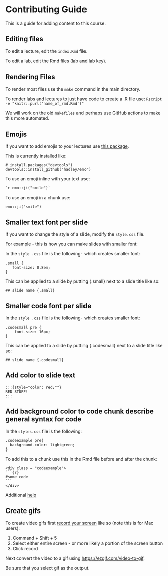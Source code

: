 # Contributing Guide

This is a guide for adding content to this course.

## Editing files

To edit a lecture, edit the `index.Rmd` file.

To edit a lab, edit the Rmd files (lab and lab key).

## Rendering Files

To render most files use the `make` command in the main directory.

To render labs and lectures to just have code to create a .R file use:
`Rscript -e "knitr::purl('name_of_rmd.Rmd')"`

We will work on the old `makefiles` and perhaps use GitHub actions to make this more automated.

## Emojis

If you want to add emojis to your lectures use [this package](https://github.com/hadley/emo). 

This is currently installed like:
```{r}
# install.packages("devtools")
devtools::install_github("hadley/emo")
```

To use an emoji inline with your text use:

``` `r emo::ji("smile")`  ```

To use an emoji in a chunk use:


```{r}
emo::ji("smile")
```

## Smaller text font per slide

If you want to change the style of a slide, modify the `style.css` file.

For example - this is how you can make slides with smaller font:

In the `style .css` file is the following- which creates smaller font:
```
.small {
   font-size: 0.8em;
}

```

This can be applied to a slide by putting {.small} next to a slide title like so:

`## slide name {.small}`

## Smaller code font per slide


In the `style .css` file is the following- which creates smaller font:
```
.codesmall pre {
    font-size: 16px;
}
```
This can be applied to a slide by putting {.codesmall} next to a slide title like so:

`## slide name {.codesmall}`

## Add color to slide text

```
:::{style="color: red;""}
RED STUFF!
:::
```

## Add background color to code chunk describe general syntax for code

In the `styles.css` file is the following:


```
.codeexample pre{
  background-color: lightgreen;
}
```

To add this to a chunk use this in the Rmd file before and after the chunk:

````
<div class = "codeexample">
```{r}
#some code
```
</div>
````

Additional [help](https://bookdown.org/yihui/rmarkdown/ioslides-presentation.html)

## Create gifs

To create video gifs first [record your screen](https://www.hellotech.com/guide/for/how-to-screen-record-on-mac) like so (note this is for Mac users): 

1) Command + Shift + 5 
2) Select either entire screen - or more likely a portion of the screen button
3) Click record

Next convert the video to a gif using https://ezgif.com/video-to-gif.

Be sure that you select gif as the output.
